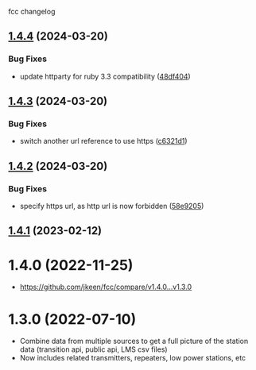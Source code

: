 fcc changelog

## [1.4.4](https://github.com/jkeen/fcc/compare/v1.4.3...v1.4.4) (2024-03-20)


### Bug Fixes

* update httparty for ruby 3.3 compatibility ([48df404](https://github.com/jkeen/fcc/commit/48df4049f2fd3837a80625149ce4c9d1c3d9d12a))

## [1.4.3](https://github.com/jkeen/fcc/compare/v1.4.2...v1.4.3) (2024-03-20)


### Bug Fixes

* switch another url reference to use https ([c6321d1](https://github.com/jkeen/fcc/commit/c6321d1897a702b8c090eea8abce21ac562d5082))

## [1.4.2](https://github.com/jkeen/fcc/compare/v1.4.1...v1.4.2) (2024-03-20)


### Bug Fixes

* specify https url, as http url is now forbidden ([58e9205](https://github.com/jkeen/fcc/commit/58e9205c21a7c40286984f9b1a3980cf42466a9f))

## [1.4.1](https://github.com/jkeen/fcc/compare/v1.4.0...v1.4.1) (2023-02-12)

# 1.4.0 (2022-11-25)
 - https://github.com/jkeen/fcc/compare/v1.4.0...v1.3.0

# 1.3.0 (2022-07-10)
- Combine data from multiple sources to get a full picture of the station data (transition api, public api, LMS csv files)
- Now includes related transmitters, repeaters, low power stations, etc
